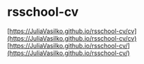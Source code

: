 # rsschool-cv
[https://JuliaVasilko.github.io/rsschool-cv/cv](https://JuliaVasilko.github.io/rsschool-cv/cv)  
[https://JuliaVasilko.github.io/rsschool-cv/](https://JuliaVasilko.github.io/rsschool-cv/)
